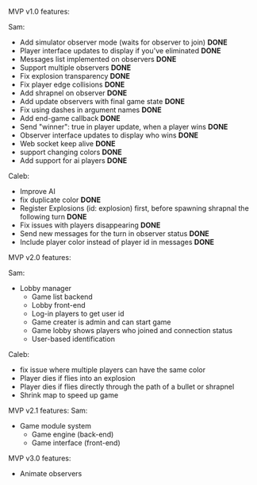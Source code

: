 MVP v1.0 features:

Sam:
* Add simulator observer mode (waits for observer to join) **DONE**
* Player interface updates to display if you've eliminated **DONE**
* Messages list implemented on observers **DONE**
* Support multiple observers **DONE**
* Fix explosion transparency **DONE**
* Fix player edge collisions **DONE**
* Add shrapnel on observer **DONE**
* Add update observers with final game state **DONE**
* Fix using dashes in argument names **DONE**
* Add end-game callback **DONE**
* Send "winner": true in player update, when a player wins **DONE**
* Observer interface updates to display who wins **DONE**
* Web socket keep alive **DONE**
* support changing colors **DONE**
* Add support for ai players **DONE**

Caleb:
* Improve AI
* fix duplicate color **DONE**
* Register Explosions (id: explosion) first, before spawning shrapnal the following turn **DONE**
* Fix issues with players disappearing **DONE**
* Send new messages for the turn in observer status **DONE**
* Include player color instead of player id in messages **DONE**


MVP v2.0 features:

Sam:
* Lobby manager
    * Game list backend
    * Lobby front-end
    * Log-in players to get user id
    * Game creater is admin and can start game
    * Game lobby shows players who joined and connection status
    * User-based identification


Caleb:
* fix issue where multiple players can have the same color
* Player dies if flies into an explosion
* Player dies if flies directly through the path of a bullet or shrapnel
* Shrink map to speed up game


MVP v2.1 features:
Sam:
* Game module system
    * Game engine (back-end)
    * Game interface (front-end)



MVP v3.0 features:
* Animate observers

